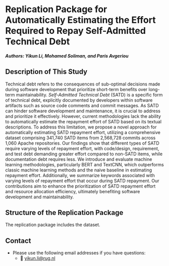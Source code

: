 # Replication Package for Automatically Estimating the Effort Required to Repay Self-Admitted Technical Debt

##### Authors: Yikun Li, Mohamed Soliman, and Paris Avgeriou


## Description of This Study

Technical debt refers to the consequences of sub-optimal decisions made during software development that prioritize short-term benefits over long-term maintainability.
*Self-Admitted Technical Debt* (SATD) is a specific form of technical debt, explicitly documented by developers within software artifacts such as source code comments and commit messages.
As SATD can hinder software development and maintenance, it is crucial to address and prioritize it effectively.
However, current methodologies lack the ability to automatically estimate the repayment effort of SATD based on its textual descriptions.
To address this limitation, we propose a novel approach for automatically estimating SATD repayment effort, utilizing a comprehensive dataset comprising 341,740 SATD items from 2,568,728 commits across 1,060 Apache repositories.
Our findings show that different types of SATD require varying levels of repayment effort, with code/design, requirement, and test debt demanding greater effort compared to non-SATD items, while documentation debt requires less.
We introduce and evaluate machine learning methodologies, particularly BERT and TextCNN, which outperforms classic machine learning methods and the naive baseline in estimating repayment effort.
Additionally, we summarize keywords associated with varying levels of repayment effort that occur during SATD repayment.
Our contributions aim to enhance the prioritization of SATD repayment effort and resource allocation efficiency, ultimately benefiting software development and maintainability.


## Structure of the Replication Package

The replication package includes the dataset.


## Contact

- Please use the following email addresses if you have questions:
    - :email: <yikun.li@rug.nl>
